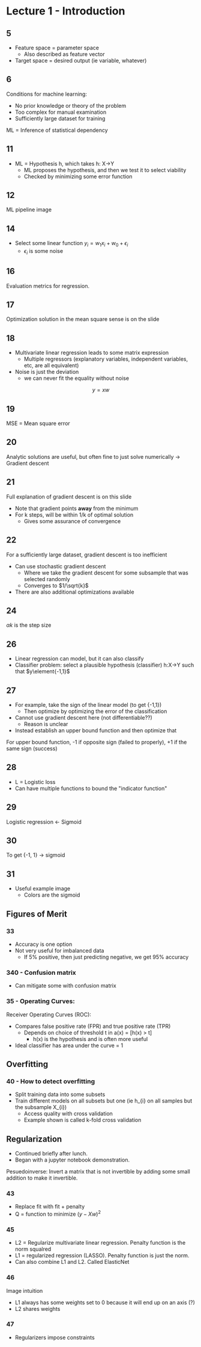 # Lecture 1 - Introduction

## 5

- Feature space = parameter space
    - Also described as feature vector
- Target space = desired output (ie variable, whatever)

## 6

Conditions for machine learning:
- No prior knowledge or theory of the problem
- Too complex for manual examination
- Sufficiently large dataset for training

ML = Inference of statistical dependency

## 11

- ML = Hypothesis h, which takes h: X->Y
    - ML proposes the hypothesis, and then we test it to select viability
    - Checked by minimizing some error function

## 12

ML pipeline image

## 14

- Select some linear function $y_{i}=w_{1}x_{i} + w_0 + \epsilon_{i}$
    - $\epsilon_{i}$ is some noise

## 16

Evaluation metrics for regression.

## 17

Optimization solution in the mean square sense is on the slide

## 18

- Multivariate linear regression leads to some matrix expression
    - Multiple regressors (explanatory variables, independent variables, etc, are all equivalent)
- Noise is just the deviation
    - we can never fit the equality without noise

$$ y = xw$$

## 19

MSE = Mean square error

## 20

Analytic solutions are useful, but often fine to just solve numerically
-> Gradient descent

## 21

Full explanation of gradient descent is on this slide
- Note that gradient points __away__ from the minimum
- For k steps, will be within 1/k of optimal solution
    - Gives some assurance of convergence

## 22

For a sufficiently large dataset, gradient descent is too inefficient
- Can use stochastic gradient descent
    - Where we take the gradient descent for some subsample that was selected randomly
    - Converges to $1/\sqrt{k}$
- There are also additional optimizations available

## 24

$\alpha{k}$ is the step size

## 26

- Linear regression can model, but it can also classify
- Classifier problem: select a plausible hypothesis (classifier) h:X->Y such that $y\element{-1,1}$

## 27

- For example, take the sign of the linear model (to get {-1,1})
    - Then optimize by optimizing the error of the classification
- Cannot use gradient descent here (not differentiable??)
    - Reason is unclear
- Instead establish an upper bound function and then optimize that

For upper bound function, -1 if opposite sign (failed to properly), +1 if the same sign (success)

## 28

- L = Logistic loss
- Can have multiple functions to bound the "indicator function"

## 29

Logistic regression <- Sigmoid

## 30

To get {-1, 1} -> sigmoid

## 31

- Useful example image
    - Colors are the sigmoid

## Figures of Merit

### 33

- Accuracy is one option
- Not very useful for imbalanced data
    - If 5% positive, then just predicting negative, we get 95% accuracy

### 340 - Confusion matrix

- Can mitigate some with confusion matrix

### 35 - Operating Curves:

Receiver Operating Curves (ROC):

- Compares false positive rate (FPR) and true positive rate (TPR)
    - Depends on choice of threshold t in a(x) = [h(x) > t]
        - h(x) is the hypothesis and is often more useful
- Ideal classifier has area under the curve = 1

## Overfitting

###  40 - How to detect overfitting

- Split training data into some subsets
- Train different models on all subsets but one (ie h_{i} on all samples but the subsample X_{i})
    - Access quality with cross validation
    - Example shown is called k-fold cross validation

## Regularization

- Continued briefly after lunch.
- Began with a jupyter notebook demonstration.

Pesuedoinverse: Invert a matrix that is not invertible by adding some small addition to make it invertible.

### 43

- Replace fit with fit + penalty
- Q = function to minimize $(y-Xw)^{2}$

### 45

- L2 = Regularize multivariate linear regression. Penalty function is the norm squalred
- L1 = regularized regression (LASSO). Penalty function is just the norm.
- Can also combine L1 and L2. Called ElasticNet

### 46

Image intuition

- L1 always has some weights set to 0 because it will end up on an axis (?)
- L2 shares weights

### 47

- Regularizers impose constraints
